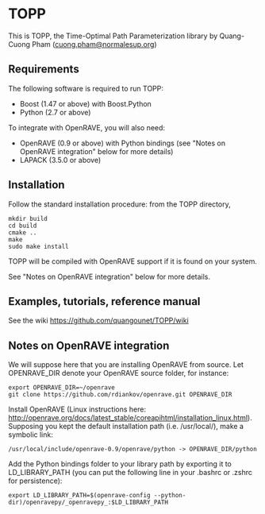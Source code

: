 TOPP
====

This is TOPP, the Time-Optimal Path Parameterization library by Quang-Cuong
Pham (cuong.pham@normalesup.org)

Requirements 
------------

The following software is required to run TOPP:

- Boost (1.47 or above) with Boost.Python
- Python (2.7 or above)

To integrate with OpenRAVE, you will also need:

- OpenRAVE (0.9 or above) with Python bindings (see "Notes on OpenRAVE integration" below for more details) 
- LAPACK (3.5.0 or above)

Installation
------------

Follow the standard installation procedure: from the TOPP directory,
  
    mkdir build
    cd build
    cmake ..
    make
    sudo make install

TOPP will be compiled with OpenRAVE support if it is found on your system.

See "Notes on OpenRAVE integration" below for more details.

Examples, tutorials, reference manual
-------------------------------------

See the wiki https://github.com/quangounet/TOPP/wiki

Notes on OpenRAVE integration
-----------------------------

We will suppose here that you are installing OpenRAVE from source. Let
OPENRAVE_DIR denote your OpenRAVE source folder, for instance:
    
    export OPENRAVE_DIR=~/openrave
    git clone https://github.com/rdiankov/openrave.git OPENRAVE_DIR

Install OpenRAVE (Linux instructions here:
http://openrave.org/docs/latest_stable/coreapihtml/installation_linux.html).
Supposing you kept the default installation path (i.e. /usr/local/), make
a symbolic link:

    /usr/local/include/openrave-0.9/openrave/python -> OPENRAVE_DIR/python

Add the Python bindings folder to your library path by exporting it to
LD_LIBRARY_PATH (you can put the following line in your .bashrc or .zshrc for
persistence):

    export LD_LIBRARY_PATH=$(openrave-config --python-dir)/openravepy/_openravepy_:$LD_LIBRARY_PATH
